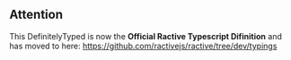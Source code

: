 ## Attention
This DefinitelyTyped is now the **Official Ractive Typescript Difinition** and has moved to here:  https://github.com/ractivejs/ractive/tree/dev/typings
